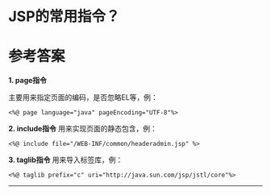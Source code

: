 # JSP的常用指令？

# 参考答案

**1. page指令**

主要用来指定页面的编码，是否忽略EL等，例：

```
<%@ page language="java" pageEncoding="UTF-8"%>
```

**2. include指令**
用来实现页面的静态包含，例：
```
<%@ include file="/WEB-INF/common/headeradmin.jsp" %>
```

**3. taglib指令**
用来导入标签库，例：
```
<%@ taglib prefix="c" uri="http://java.sun.com/jsp/jstl/core"%>
```

---